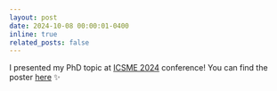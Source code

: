 ```yaml
---
layout: post
date: 2024-10-08 00:00:01-0400
inline: true
related_posts: false
---
```

I presented my PhD topic at [ICSME 2024](https://conf.researchr.org/home/icsme-2024) conference! You can find the poster [here](/assets/pdf/poster.pdf) :sparkles: